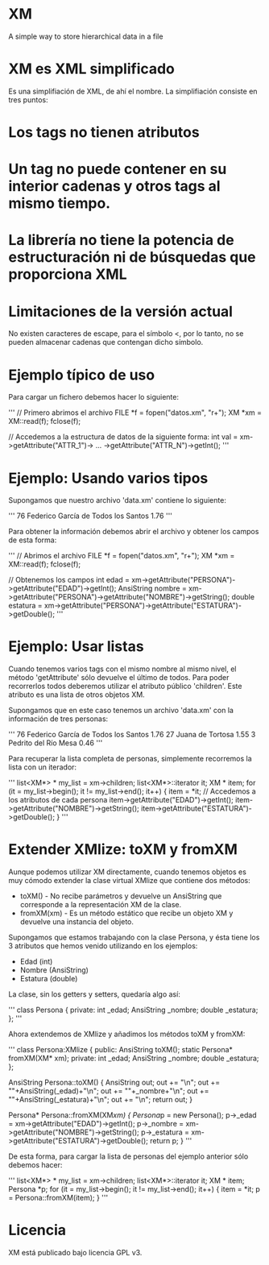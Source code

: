 XM
==

A simple way to store hierarchical data in a file

# XM es XML simplificado #

Es una simplifiación de XML, de ahí el nombre. La simplifiación consiste en tres puntos:

# Los tags no tienen atributos
# Un tag no puede contener en su interior cadenas y otros tags al mismo tiempo.
# La librería no tiene la potencia de estructuración ni de búsquedas que proporciona XML


# Limitaciones de la versión actual #

No existen caracteres de escape, para el símbolo <, por lo tanto, no se pueden almacenar cadenas que contengan dicho símbolo.


# Ejemplo típico de uso #

Para cargar un fichero debemos hacer lo siguiente:

'''
// Primero abrimos el archivo
FILE *f = fopen("datos.xm", "r+");
XM *xm = XM::read(f);
fclose(f);

// Accedemos a la estructura de datos de la siguiente forma:
int val = xm->getAttribute("ATTR_1")-> ... ->getAttribute("ATTR_N")->getInt();
'''

# Ejemplo: Usando varios tipos #

Supongamos que nuestro archivo 'data.xm' contiene lo siguiente:

'''
<PERSONA>
    <EDAD>76</EDAD>
    <NOMBRE>Federico García de Todos los Santos</NOMBRE>
    <ESTATURA>1.76</ESTATURA>
</PERSONA>
'''

Para obtener la información debemos abrir el archivo y obtener los campos de esta forma:

'''
// Abrimos el archivo
FILE *f = fopen("datos.xm", "r+");
XM *xm = XM::read(f);
fclose(f);

// Obtenemos los campos
int edad = xm->getAttribute("PERSONA")->getAttribute("EDAD")->getInt();
AnsiString nombre = xm->getAttribute("PERSONA")->getAttribute("NOMBRE")->getString();
double estatura = xm->getAttribute("PERSONA")->getAttribute("ESTATURA")->getDouble();
'''

# Ejemplo: Usar listas #

Cuando tenemos varios tags con el mismo nombre al mismo nivel, el método 'getAttribute' sólo devuelve el último de todos. Para poder recorrerlos todos deberemos utilizar el atributo público 'children'. Este atributo es una lista de otros objetos XM.

Supongamos que en este caso tenemos un archivo 'data.xm' con la información de tres personas:

'''
<PERSONA>
    <EDAD>76</EDAD>
    <NOMBRE>Federico García de Todos los Santos</NOMBRE>
    <ESTATURA>1.76</ESTATURA>
</PERSONA>
<PERSONA>
    <EDAD>27</EDAD>
    <NOMBRE>Juana de Tortosa</NOMBRE>
    <ESTATURA>1.55</ESTATURA>
</PERSONA>
<PERSONA>
    <EDAD>3</EDAD>
    <NOMBRE>Pedrito del Río Mesa</NOMBRE>
    <ESTATURA>0.46</ESTATURA>
</PERSONA>
'''

Para recuperar la lista completa de personas, simplemente recorremos la lista con un iterador:

'''
list<XM*> * my_list = xm->children;
list<XM*>::iterator it;
XM * item;
for (it = my_list->begin(); it != my_list->end(); it++) {
    item = *it;
    // Accedemos a los atributos de cada persona
    item->getAttribute("EDAD")->getInt();
    item->getAttribute("NOMBRE")->getString();
    item->getAttribute("ESTATURA")->getDouble();
}
'''

# Extender XMlize: toXM y fromXM #

Aunque podemos utilizar XM directamente, cuando tenemos objetos es muy cómodo extender la clase virtual XMlize que contiene dos métodos:

* toXM() - No recibe parámetros y devuelve un AnsiString que corresponde a la representación XM de la clase.
* fromXM(xm) - Es un método estático que recibe un objeto XM y devuelve una instancia del objeto.

Supongamos que estamos trabajando con la clase Persona, y ésta tiene los 3 atributos que hemos venido utilizando en los ejemplos:

* Edad (int)
* Nombre (AnsiString)
* Estatura (double)

La clase, sin los getters y setters, quedaría algo así:

'''
class Persona {
private:
    int _edad;
    AnsiString _nombre;
    double _estatura;
};
'''

Ahora extendemos de XMlize y añadimos los métodos toXM y fromXM:

'''
class Persona:XMlize {
public:
    AnsiString toXM();
    static Persona* fromXM(XM* xm);
private:
    int _edad;
    AnsiString _nombre;
    double _estatura;
};

AnsiString Persona::toXM() {
    AnsiString out;
    out += "<PERSONA>\n";
    out += "<EDAD>"+AnsiString(_edad)+"</EDAD>\n";
    out += "<NOMBRE>"+_nombre+"</NOMBRE>\n";
    out += "<ESTATURA>"+AnsiString(_estatura)+"</ESTATURA>\n";
    out += "</PERSONA>\n";
    return out;
}

Persona* Persona::fromXM(XM*xm) {
    Persona*p = new Persona();
    p->_edad = xm->getAttribute("EDAD")->getInt();
    p->_nombre = xm->getAttribute("NOMBRE")->getString();
    p->_estatura = xm->getAttribute("ESTATURA")->getDouble();
    return p;
}
'''

De esta forma, para cargar la lista de personas del ejemplo anterior sólo debemos hacer:

'''
list<XM*> * my_list = xm->children;
list<XM*>::iterator it;
XM * item;
Persona *p;
for (it = my_list->begin(); it != my_list->end(); it++) {
    item = *it;
    p = Persona::fromXM(item);
}
'''

# Licencia #

XM está publicado bajo licencia GPL v3.

